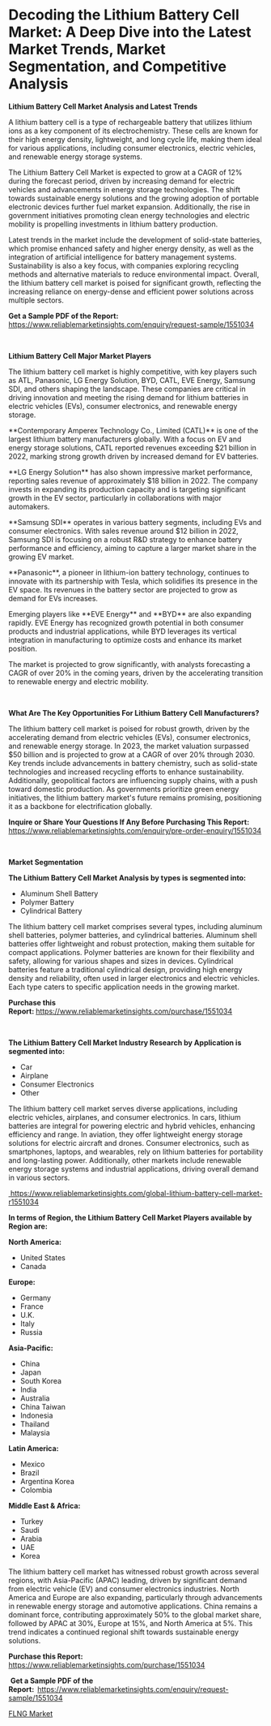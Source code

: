 <p><h1>Decoding the Lithium Battery Cell Market: A Deep Dive into the Latest Market Trends, Market Segmentation, and Competitive Analysis</h1></p><p><strong>Lithium Battery Cell Market Analysis and Latest Trends</strong></p>
<p><p>A lithium battery cell is a type of rechargeable battery that utilizes lithium ions as a key component of its electrochemistry. These cells are known for their high energy density, lightweight, and long cycle life, making them ideal for various applications, including consumer electronics, electric vehicles, and renewable energy storage systems.</p><p>The Lithium Battery Cell Market is expected to grow at a CAGR of 12% during the forecast period, driven by increasing demand for electric vehicles and advancements in energy storage technologies. The shift towards sustainable energy solutions and the growing adoption of portable electronic devices further fuel market expansion. Additionally, the rise in government initiatives promoting clean energy technologies and electric mobility is propelling investments in lithium battery production.</p><p>Latest trends in the market include the development of solid-state batteries, which promise enhanced safety and higher energy density, as well as the integration of artificial intelligence for battery management systems. Sustainability is also a key focus, with companies exploring recycling methods and alternative materials to reduce environmental impact. Overall, the lithium battery cell market is poised for significant growth, reflecting the increasing reliance on energy-dense and efficient power solutions across multiple sectors.</p></p>
<p><strong>Get a Sample PDF of the Report:&nbsp;</strong> <a href="https://www.reliablemarketinsights.com/enquiry/request-sample/1551034?utm_campaign=3064&utm_medium=2&utm_source=Github&utm_content=ia&utm_term=07042025&utm_id=lithium-battery-cell">https://www.reliablemarketinsights.com/enquiry/request-sample/1551034</a></p>
<p>&nbsp;</p>
<p><strong>Lithium Battery Cell Major Market Players</strong></p>
<p><p>The lithium battery cell market is highly competitive, with key players such as ATL, Panasonic, LG Energy Solution, BYD, CATL, EVE Energy, Samsung SDI, and others shaping the landscape. These companies are critical in driving innovation and meeting the rising demand for lithium batteries in electric vehicles (EVs), consumer electronics, and renewable energy storage.</p><p>**Contemporary Amperex Technology Co., Limited (CATL)** is one of the largest lithium battery manufacturers globally. With a focus on EV and energy storage solutions, CATL reported revenues exceeding $21 billion in 2022, marking strong growth driven by increased demand for EV batteries.</p><p>**LG Energy Solution** has also shown impressive market performance, reporting sales revenue of approximately $18 billion in 2022. The company invests in expanding its production capacity and is targeting significant growth in the EV sector, particularly in collaborations with major automakers.</p><p>**Samsung SDI** operates in various battery segments, including EVs and consumer electronics. With sales revenue around $12 billion in 2022, Samsung SDI is focusing on a robust R&D strategy to enhance battery performance and efficiency, aiming to capture a larger market share in the growing EV market.</p><p>**Panasonic**, a pioneer in lithium-ion battery technology, continues to innovate with its partnership with Tesla, which solidifies its presence in the EV space. Its revenues in the battery sector are projected to grow as demand for EVs increases.</p><p>Emerging players like **EVE Energy** and **BYD** are also expanding rapidly. EVE Energy has recognized growth potential in both consumer products and industrial applications, while BYD leverages its vertical integration in manufacturing to optimize costs and enhance its market position.</p><p>The market is projected to grow significantly, with analysts forecasting a CAGR of over 20% in the coming years, driven by the accelerating transition to renewable energy and electric mobility.</p></p>
<p>&nbsp;</p>
<p><strong>What Are The Key Opportunities For Lithium Battery Cell Manufacturers?</strong></p>
<p><p>The lithium battery cell market is poised for robust growth, driven by the accelerating demand from electric vehicles (EVs), consumer electronics, and renewable energy storage. In 2023, the market valuation surpassed $50 billion and is projected to grow at a CAGR of over 20% through 2030. Key trends include advancements in battery chemistry, such as solid-state technologies and increased recycling efforts to enhance sustainability. Additionally, geopolitical factors are influencing supply chains, with a push toward domestic production. As governments prioritize green energy initiatives, the lithium battery market's future remains promising, positioning it as a backbone for electrification globally.</p></p>
<p><strong>Inquire or Share Your Questions If Any Before Purchasing This Report:</strong> <a href="https://www.reliablemarketinsights.com/enquiry/pre-order-enquiry/1551034?utm_campaign=3064&utm_medium=2&utm_source=Github&utm_content=ia&utm_term=07042025&utm_id=lithium-battery-cell">https://www.reliablemarketinsights.com/enquiry/pre-order-enquiry/1551034</a></p>
<p>&nbsp;</p>
<p><strong>Market Segmentation</strong></p>
<p><strong>The Lithium Battery Cell Market Analysis by types is segmented into:</strong></p>
<p><ul><li>Aluminum Shell Battery</li><li>Polymer Battery</li><li>Cylindrical Battery</li></ul></p>
<p><p>The lithium battery cell market comprises several types, including aluminum shell batteries, polymer batteries, and cylindrical batteries. Aluminum shell batteries offer lightweight and robust protection, making them suitable for compact applications. Polymer batteries are known for their flexibility and safety, allowing for various shapes and sizes in devices. Cylindrical batteries feature a traditional cylindrical design, providing high energy density and reliability, often used in larger electronics and electric vehicles. Each type caters to specific application needs in the growing market.</p></p>
<p><strong>Purchase this Report:&nbsp;</strong><a href="https://www.reliablemarketinsights.com/purchase/1551034?utm_campaign=3064&utm_medium=2&utm_source=Github&utm_content=ia&utm_term=07042025&utm_id=lithium-battery-cell">https://www.reliablemarketinsights.com/purchase/1551034</a></p>
<p>&nbsp;</p>
<p><strong>The Lithium Battery Cell Market Industry Research by Application is segmented into:</strong></p>
<p><ul><li>Car</li><li>Airplane</li><li>Consumer Electronics</li><li>Other</li></ul></p>
<p><p>The lithium battery cell market serves diverse applications, including electric vehicles, airplanes, and consumer electronics. In cars, lithium batteries are integral for powering electric and hybrid vehicles, enhancing efficiency and range. In aviation, they offer lightweight energy storage solutions for electric aircraft and drones. Consumer electronics, such as smartphones, laptops, and wearables, rely on lithium batteries for portability and long-lasting power. Additionally, other markets include renewable energy storage systems and industrial applications, driving overall demand in various sectors.</p></p>
<p><a href="https://www.reliablemarketinsights.com/global-lithium-battery-cell-market-r1551034?utm_campaign=3064&utm_medium=2&utm_source=Github&utm_content=ia&utm_term=07042025&utm_id=lithium-battery-cell">&nbsp;https://www.reliablemarketinsights.com/global-lithium-battery-cell-market-r1551034</a></p>
<p><strong>In terms of Region, the Lithium Battery Cell Market Players available by Region are:</strong></p>
<p>
    <p> <strong> North America: </strong>
        <ul>
            <li>United States</li>
            <li>Canada</li>
        </ul>
        </p> 
    <p> <strong> Europe: </strong>
        <ul>
            <li>Germany</li>
            <li>France</li>
            <li>U.K.</li>
            <li>Italy</li>
            <li>Russia</li>
        </ul>
        </p> 
    <p> <strong> Asia-Pacific: </strong>
        <ul>
            <li>China</li>
            <li>Japan</li>
            <li>South Korea</li>
            <li>India</li>
            <li>Australia</li>
            <li>China Taiwan</li>
            <li>Indonesia</li>
            <li>Thailand</li>
            <li>Malaysia</li>
        </ul>
        </p> 
    <p> <strong> Latin America: </strong>
        <ul>
            <li>Mexico</li>
            <li>Brazil</li>
            <li>Argentina Korea</li>
            <li>Colombia</li>
        </ul>
        </p> 
    <p> <strong> Middle East & Africa: </strong>
        <ul>
            <li>Turkey</li>
            <li>Saudi</li>
            <li>Arabia</li>
            <li>UAE</li>
            <li>Korea</li>
        </ul>
    </p>
    </p>
<p><p>The lithium battery cell market has witnessed robust growth across several regions, with Asia-Pacific (APAC) leading, driven by significant demand from electric vehicle (EV) and consumer electronics industries. North America and Europe are also expanding, particularly through advancements in renewable energy storage and automotive applications. China remains a dominant force, contributing approximately 50% to the global market share, followed by APAC at 30%, Europe at 15%, and North America at 5%. This trend indicates a continued regional shift towards sustainable energy solutions.</p></p>
<p><strong>Purchase this Report: </strong><a href="https://www.reliablemarketinsights.com/purchase/1551034?utm_campaign=3064&utm_medium=2&utm_source=Github&utm_content=ia&utm_term=07042025&utm_id=lithium-battery-cell">https://www.reliablemarketinsights.com/purchase/1551034</a></p>
<p>&nbsp;<strong>Get a Sample PDF of the Report:&nbsp;&nbsp;</strong><a href="https://www.reliablemarketinsights.com/enquiry/request-sample/1551034?utm_campaign=3064&utm_medium=2&utm_source=Github&utm_content=ia&utm_term=07042025&utm_id=lithium-battery-cell">https://www.reliablemarketinsights.com/enquiry/request-sample/1551034</a></p>
<p><strong></strong></p>
<p><p><a href="https://github.com/rianttegang/Market-Research-Report-List-1/blob/main/flng-market.md?utm_campaign=3064&utm_medium=2&utm_source=Github&utm_content=ia&utm_term=07042025&utm_id=lithium-battery-cell">FLNG Market</a></p></p>